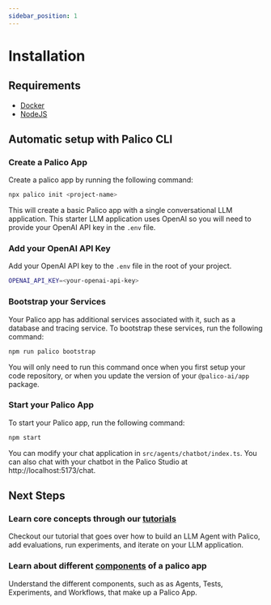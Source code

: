 ```yaml
---
sidebar_position: 1
---
```


# Installation

## Requirements
- [Docker](https://hub.docker.com/)
- [NodeJS](https://nodejs.org/en)

## Automatic setup with Palico CLI

### Create a Palico App
Create a palico app by running the following command:
```bash
npx palico init <project-name>
```
This will create a basic Palico app with a single conversational LLM application. 
This starter LLM application uses OpenAI so you will need to provide your OpenAI API key in the `.env` file.

### Add your OpenAI API Key
Add your OpenAI API key to the `.env` file in the root of your project. 
```bash
OPENAI_API_KEY=<your-openai-api-key>
```

### Bootstrap your Services
Your Palico app has additional services associated with it, such as a database and tracing service. To bootstrap these services, run the following command:
```bash
npm run palico bootstrap
```
You will only need to run this command once when you first setup your code repository, or when you update the version of your `@palico-ai/app` package.

### Start your Palico App
To start your Palico app, run the following command:
```bash
npm start
```
You can modify your chat application in `src/agents/chatbot/index.ts`. You can also chat with your chatbot in the Palico Studio at http://localhost:5173/chat.

## Next Steps
### Learn core concepts through our [tutorials](../tutorials/00_intro.md)
Checkout our tutorial that goes over how to build an LLM Agent with Palico, add evaluations, run experiments, and iterate on your LLM application.
### Learn about different [components](/getting_started/concepts) of a palico app
Understand the different components, such as as Agents, Tests, Experiments, and Workflows, that make up a Palico App.